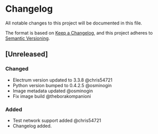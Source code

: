 # Changelog
All notable changes to this project will be documented in this file.

The format is based on [Keep a Changelog](https://keepachangelog.com/en/1.0.0/),
and this project adheres to [Semantic Versioning](https://semver.org/spec/v2.0.0.html).

## [Unreleased]

### Changed
- Electrum version updated to 3.3.8     @chris54721
- Python version bumped to 0.4.2.5  @osminogin
- Image metadata updated    @osminogin
- Fix image build   @theborakompanioni


### Added
- Test network support added    @chris54721
- Changelog added.
